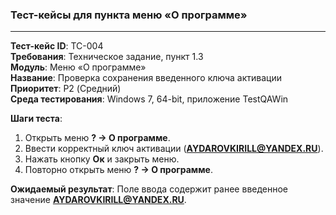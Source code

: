 ### **Тест-кейсы для пункта меню «О программе»**

---

**Тест-кейс ID**: TC-004  
**Требования**: Техническое задание, пункт 1.3  
**Модуль**: Меню «О программе»  
**Название**: Проверка сохранения введенного ключа активации  
**Приоритет**: P2 (Средний)  
**Среда тестирования**: Windows 7, 64-bit, приложение TestQAWin  

**Шаги теста**:
1. Открыть меню **? -> О программе**.
2. Ввести корректный ключ активации (**AYDAROVKIRILL@YANDEX.RU**).
3. Нажать кнопку **Ок** и закрыть меню.
4. Повторно открыть меню **? -> О программе**.

**Ожидаемый результат**: Поле ввода содержит ранее введенное значение **AYDAROVKIRILL@YANDEX.RU**.